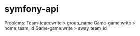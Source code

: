 # symfony-api

Problems:
Team-team:write > group_name
Game-game:write > home_team_id
Game-game:write > away_team_id
